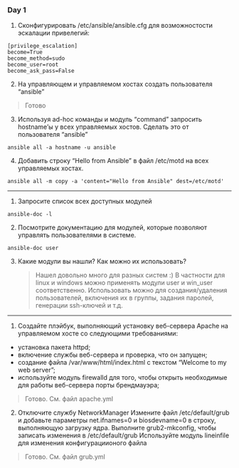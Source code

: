 ### Day 1
1. Сконфигурировать /etc/ansible/ansible.cfg для
возможностости эскалации привелегий:
```
[privilege_escalation]
become=True
become_method=sudo
become_user=root
become_ask_pass=False
```
2. На управляющем и управляемом хостах создать пользователя
“ansible”
> Готово
3. Используя ad-hoc команды и модуль “command” запросить
hostname’ы у всех управляемых хостов. Сделать это от пользователя
“ansible”
```
ansible all -a hostname -u ansible
```
4. Добавить строку “Hello from Ansible” в файл /etc/motd на
всех управляемых хостах.
```
ansible all -m copy -a 'content="Hello from Ansible" dest=/etc/motd'
```
---
1. Запросите список всех доступных модулей
```
ansible-doc -l
```
2. Посмотрите документацию для модулей, которые позволяют
управлять пользователями в системе.
```
ansible-doc user
```

3. Какие модули вы нашли? Как можно их использовать?

   > Нашел довольно много для разных систем :) В частности для linux и windows можно применять модули user и win_user соответственно. Использовать можно для создания/удаления пользователей, включения их в группы, задания паролей, генерации ssh-ключей и т.д.
---
1. Создайте плэйбук, выполняющий установку веб-сервера Apache на
управляемом хосте со следующими требованиями:
- установка пакета httpd;
- включение службы веб-сервера и проверка, что он запущен;
- создание файла /var/www/html/index.html с текстом “Welcome to my
web server”;
- используйте модуль firewalld для того, чтобы открыть необходимые
для работы веб-сервера порты брендмауэра;

> Готово. См. файл apache.yml

2. Отключите службу NetworkManager
Измените файл /etc/default/grub и добавьте параметры net.ifnames=0
и biosdevname=0 в строку, выполняющую загрузку ядра.
Выполните grub2-mkconfig, чтобы записать изменения в
/etc/default/grub
Используйте модуль lineinfile для изменения конфигурациионого
файла

> Готово. См. файл grub.yml